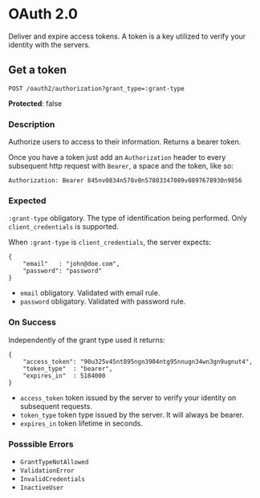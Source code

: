 # OAuth 2.0

Deliver and expire access tokens. A token is a key utilized to verify your identity with the servers.



## Get a token

`POST /oauth2/authorization?grant_type=:grant-type`

**Protected**: false

### Description

Authorize users to access to their information. Returns a bearer token.

Once you have a token just add an `Authorization` header to every subsequent http request with `Bearer`, a space and the token, like so:

```
Authorization: Bearer 845nv0834n578v0n57803347089v0897678930n9856
```

### Expected

`:grant-type` obligatory. The type of identification being performed. Only `client_credentials` is supported.

When `:grant-type` is `client_credentials`, the server expects:

```
{
    "email"   : "john@doe.com",
    "password": "password"
}
```

- `email` obligatory. Validated with email rule.
- `password` obligatory. Validated with password rule.

### On Success

Independently of the grant type used it returns:

```
{
    "access_token": "90u325v45nt895ngn3904ntg95nnugn34wn3gn9ugnut4",
    "token_type"  : "bearer",
    "expires_in"  : 5184000
}
```

- `access_token` token issued by the server to verify your identity on subsequent requests.
- `token_type` token type issued by the server. It will always be bearer.
- `expires_in` token lifetime in seconds.

### Posssible Errors

- `GrantTypeNotAllowed`
- `ValidationError`
- `InvalidCredentials`
- `InactiveUser`
